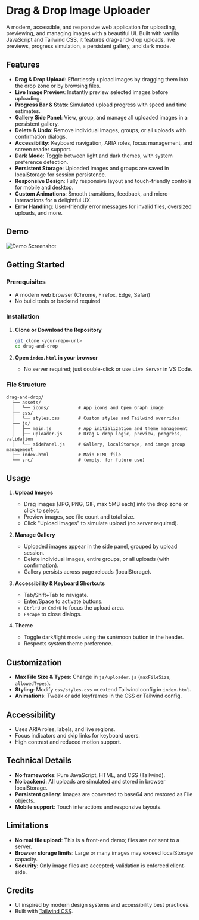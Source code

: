 # Drag & Drop Image Uploader

A modern, accessible, and responsive web application for uploading, previewing, and managing images with a beautiful UI. Built with vanilla JavaScript and Tailwind CSS, it features drag-and-drop uploads, live previews, progress simulation, a persistent gallery, and dark mode.

## Features

- **Drag & Drop Upload**: Effortlessly upload images by dragging them into the drop zone or by browsing files.
- **Live Image Preview**: Instantly preview selected images before uploading.
- **Progress Bar & Stats**: Simulated upload progress with speed and time estimates.
- **Gallery Side Panel**: View, group, and manage all uploaded images in a persistent gallery.
- **Delete & Undo**: Remove individual images, groups, or all uploads with confirmation dialogs.
- **Accessibility**: Keyboard navigation, ARIA roles, focus management, and screen reader support.
- **Dark Mode**: Toggle between light and dark themes, with system preference detection.
- **Persistent Storage**: Uploaded images and groups are saved in localStorage for session persistence.
- **Responsive Design**: Fully responsive layout and touch-friendly controls for mobile and desktop.
- **Custom Animations**: Smooth transitions, feedback, and micro-interactions for a delightful UX.
- **Error Handling**: User-friendly error messages for invalid files, oversized uploads, and more.

## Demo

![Demo Screenshot](assets/icons/og-image.png)

## Getting Started

### Prerequisites

- A modern web browser (Chrome, Firefox, Edge, Safari)
- No build tools or backend required

### Installation

1. **Clone or Download the Repository**
   ```sh
   git clone <your-repo-url>
   cd drag-and-drop
   ```

2. **Open `index.html` in your browser**
   - No server required; just double-click or use `Live Server` in VS Code.

### File Structure

```
drag-and-drop/
  ├── assets/
  │   └── icons/           # App icons and Open Graph image
  ├── css/
  │   └── styles.css       # Custom styles and Tailwind overrides
  ├── js/
  │   ├── main.js          # App initialization and theme management
  │   ├── uploader.js      # Drag & drop logic, preview, progress, validation
  │   └── sidePanel.js     # Gallery, localStorage, and image group management
  ├── index.html           # Main HTML file
  └── src/                 # (empty, for future use)
```

## Usage

1. **Upload Images**
   - Drag images (JPG, PNG, GIF, max 5MB each) into the drop zone or click to select.
   - Preview images, see file count and total size.
   - Click "Upload Images" to simulate upload (no server required).

2. **Manage Gallery**
   - Uploaded images appear in the side panel, grouped by upload session.
   - Delete individual images, entire groups, or all uploads (with confirmation).
   - Gallery persists across page reloads (localStorage).

3. **Accessibility & Keyboard Shortcuts**
   - Tab/Shift+Tab to navigate.
   - Enter/Space to activate buttons.
   - `Ctrl+U` or `Cmd+U` to focus the upload area.
   - `Escape` to close dialogs.

4. **Theme**
   - Toggle dark/light mode using the sun/moon button in the header.
   - Respects system theme preference.

## Customization

- **Max File Size & Types**: Change in `js/uploader.js` (`maxFileSize`, `allowedTypes`).
- **Styling**: Modify `css/styles.css` or extend Tailwind config in `index.html`.
- **Animations**: Tweak or add keyframes in the CSS or Tailwind config.

## Accessibility

- Uses ARIA roles, labels, and live regions.
- Focus indicators and skip links for keyboard users.
- High contrast and reduced motion support.

## Technical Details

- **No frameworks**: Pure JavaScript, HTML, and CSS (Tailwind).
- **No backend**: All uploads are simulated and stored in browser localStorage.
- **Persistent gallery**: Images are converted to base64 and restored as File objects.
- **Mobile support**: Touch interactions and responsive layouts.

## Limitations

- **No real file upload**: This is a front-end demo; files are not sent to a server.
- **Browser storage limits**: Large or many images may exceed localStorage capacity.
- **Security**: Only image files are accepted; validation is enforced client-side.

## Credits

- UI inspired by modern design systems and accessibility best practices.
- Built with [Tailwind CSS](https://tailwindcss.com/).